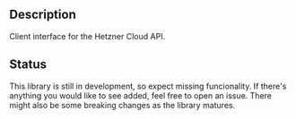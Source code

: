 ## Description

Client interface for the Hetzner Cloud API.

## Status

This library is still in development, so expect missing funcionality.
If there's anything you would like to see added, feel free to open an issue.
There might also be some breaking changes as the library matures.
